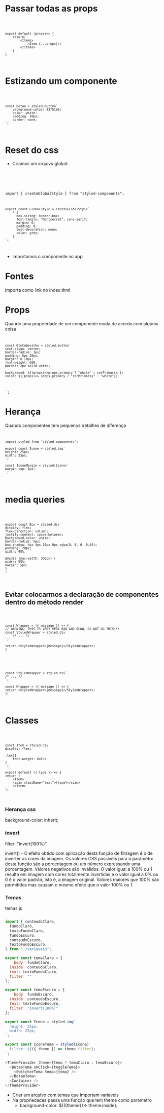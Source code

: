 # Passar todas as props

<code>

    export default (props)=> {
        return(
            <Items>
                <Item {...props}/>
            </Items>
        )
    }

</code>

# Estizando um componente

<code>

    const Botao = styled.button`
        background-color: #3f51b5;
        color: white;
        padding: 10px;
        border: none;
    `;

</code>

# Reset do css

- Criamos um arquivo global:

  <code>

import { createGlobalStyle } from "styled-components";

    export const GlobalStyle = createGlobalStyle`
        * {
          box-sizing: border-box;
          font-family: "Montserrat", sans-serif;
          margin: 0;
          padding: 0;
          text-decoration: none;
          color: grey;
        }
    `;

</code>

- Importamos o componente no app

# Fontes

Importa como link no index.thml

# Props

Quando uma propriedade de um componente muda de acordo com alguma coisa
<code>

    const BtnCabecalho = styled.button`
    text-align: center;
    border-radius: 3px;
    padding: 5px 20px;
    margin: 0 10px;
    font-weight: 600;
    border: 2px solid white;

    background: ${(props)=>props.primary ? "white" : corPrimaria };
    color: ${(props)=> props.primary ? "corPrimaria" : "white"};

`;
</code>

# Herança

Quando componentes tem pequenos detalhes de diferença
<code>

    import styled from "styled-components";

    export const Icone = styled.img`
    height: 25px;
    width: 25px;
    `;

    const IconeMargin = styled(Icone)`
    margin-top: 2px;
    `;

</code>

# media queries

<code>

    export const Box = styled.div`
    display: flex;
    flex-direction: column;
    justify-content: space-between;
    background-color: white;
    border-radius: 5px;
    box-shadow: 4px 4px 20px 0px rgba(0, 0, 0, 0.04);
    padding: 20px;
    width: 48%;

    @media (max-width: 800px) {
    width: 95%;
    margin: 5px;
    }
    ;

</code>

## Evitar colocarmos a declaração de componentes dentro do método render

<code>

    const Wrapper = ({ message }) => {
    // WARNING: THIS IS VERY VERY BAD AND SLOW, DO NOT DO THIS!!!
    const StyledWrapper = styled.div`
        /* ... */
    `;

    return <StyledWrapper>{message}</StyledWrapper>;
    }

</code>

<code>

    const StyledWrapper = styled.div`
    /* ... */
    `;

    const Wrapper = ({ message }) => {
    return <StyledWrapper>{message}</StyledWrapper>;
    };

</code>

# Classes

<code>
    
    const Item = styled.div`
    display: flex;

    .text{
        font-weight: bold;
    }
    `;

    export default ({ type }) => {
    return (
        <Item>
        <span className="text">{type}</span>
        </Item>
    );

</code>

### Herança css

background-color: inherit;

### invert

filter: "invert(100%)"

invert() - O efeito obtido com aplicação desta função de filtragem é o de inverter as cores da imagem. Os valores CSS possíveis para o parâmetro desta função são a porcentagem ou um número expressando uma porcentagem. Valores negativos são inválidos. O valor igual a 100% ou 1 resulta em imagem com cores totalmente invertidas e o valor igual a 0% ou 0 é o valor padrão, isto é, a imagem original. Valores maiores que 100% são permitidos mas causam o mesmo efeito que o valor 100% ou 1.

### Temas

temas.js

```javascript

import { conteudoClaro,
  fundoClaro,
  textoFundoClaro,
  fundoEscuro,
  conteudoEscuro,
  textoFundoEscuro
} from "./variaveis";

export const temaClaro = {
    body: fundoClaro,
  inside: conteudoClaro,
  text: textoFundoClaro,
  filter: ""
};

export const temaEscuro = {
    body: fundoEscuro,
  inside: conteudoEscuro,
  text: textoFundoEscuro,
  filter: "invert(100%)"
};
```

```javascript
export const Icone = styled.img`
  height: 25px;
  width: 25px;
`;

export const IconeTema = styled(Icone)`
  filter: ${({ theme }) => theme.filter};
`;
```

```javascript
<ThemeProvider theme={tema ? temaClaro : temaEscuro}>
  <BotaoTema onClick={toggleTema}>
    <SwitcherTema tema={tema} />
  </BotaoTema>
  <Container />
</ThemeProvider>
```

- Criar um arquivo com temas que importam variaveis
- Na propriedades passa uma função que tem theme como parametro
  - background-color: ${({theme})=> theme.inside};

```

```
